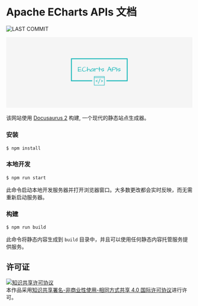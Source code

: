 # Apache ECharts APIs 文档

![LAST COMMIT](https://badgen.net/github/last-commit/wang1212/echarts-api-docs?label=last%20update)

![Banner](./static/img/facebook_cover_photo_2.png)

该网站使用 [Docusaurus 2](https://docusaurus.io/) 构建, 一个现代的静态站点生成器。

### 安装

```bash
$ npm install
```

### 本地开发

```bash
$ npm run start
```

此命令启动本地开发服务器并打开浏览器窗口。大多数更改都会实时反映，而无需重新启动服务器。

### 构建

```bash
$ npm run build
```

此命令将静态内容生成到 `build` 目录中，并且可以使用任何静态内容托管服务提供服务。

## 许可证

<a rel="license" href="http://creativecommons.org/licenses/by-nc-sa/4.0/"><img alt="知识共享许可协议" style="border-width:0" src="https://i.creativecommons.org/l/by-nc-sa/4.0/88x31.png" /></a><br />本作品采用<a rel="license" href="http://creativecommons.org/licenses/by-nc-sa/4.0/">知识共享署名-非商业性使用-相同方式共享 4.0 国际许可协议</a>进行许可。
